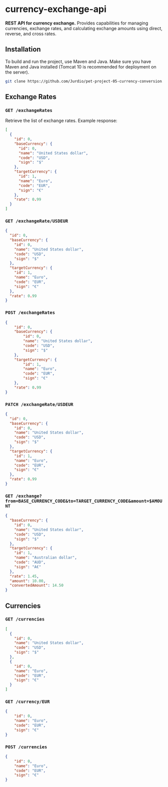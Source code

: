 # currency-exchange-api

**REST API for currency exchange.** Provides capabilities for managing currencies, exchange rates, and calculating exchange amounts using direct, reverse, and cross rates.

## Installation

To build and run the project, use Maven and Java. Make sure you have Maven and Java installed (Tomcat 10 is recommended for deployment on the server).

```bash
git clone https://github.com/Jurdio/pet-project-05-currency-conversion.git
```
## Exchange Rates
### `GET /exchangeRates`
Retrieve the list of exchange rates. Example response:

```json
[
  {
    "id": 0,
    "baseCurrency": {
      "id": 0,
      "name": "United States dollar",
      "code": "USD",
      "sign": "$"
    },
    "targetCurrency": {
      "id": 1,
      "name": "Euro",
      "code": "EUR",
      "sign": "€"
    },
    "rate": 0.99
  }
]

```
### `GET /exchangeRate/USDEUR`
```json
{
  "id": 0,
  "baseCurrency": {
    "id": 0,
    "name": "United States dollar",
    "code": "USD",
    "sign": "$"
  },
  "targetCurrency": {
    "id": 1,
    "name": "Euro",
    "code": "EUR",
    "sign": "€"
  },
  "rate": 0.99
}

```
### `POST /exchangeRates`
```json
{
    "id": 0,
    "baseCurrency": {
        "id": 0,
        "name": "United States dollar",
        "code": "USD",
        "sign": "$"
    },
    "targetCurrency": {
        "id": 1,
        "name": "Euro",
        "code": "EUR",
        "sign": "€"
    },
    "rate": 0.99
}
```
### `PATCH /exchangeRate/USDEUR`
```json
{
  "id": 0,
  "baseCurrency": {
    "id": 0,
    "name": "United States dollar",
    "code": "USD",
    "sign": "$"
  },
  "targetCurrency": {
    "id": 1,
    "name": "Euro",
    "code": "EUR",
    "sign": "€"
  },
  "rate": 0.99
}
```
### `GET /exchange?from=BASE_CURRENCY_CODE&to=TARGET_CURRENCY_CODE&amount=$AMOUNT`

```json
{
  "baseCurrency": {
    "id": 0,
    "name": "United States dollar",
    "code": "USD",
    "sign": "$"
  },
  "targetCurrency": {
    "id": 1,
    "name": "Australian dollar",
    "code": "AUD",
    "sign": "A€"
  },
  "rate": 1.45,
  "amount": 10.00,
  "convertedAmount": 14.50
}

```
## Currencies
### `GET /currencies`
```json
[
  {
    "id": 0,
    "name": "United States dollar",
    "code": "USD",
    "sign": "$"
  },
  {
    "id": 0,
    "name": "Euro",
    "code": "EUR",
    "sign": "€"
  }
]

```
### `GET /currency/EUR`
```json
{
    "id": 0,
    "name": "Euro",
    "code": "EUR",
    "sign": "€"
}
```
### `POST /currencies`

```json
{
    "id": 0,
    "name": "Euro",
    "code": "EUR",
    "sign": "€"
}
```


